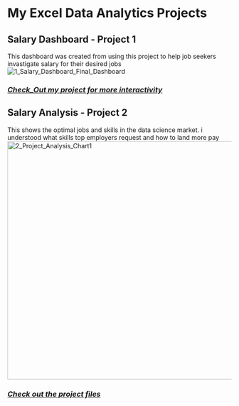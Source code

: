 # My Excel Data Analytics Projects   

## Salary Dashboard - Project 1   
This dashboard was created from using this project to help job seekers invastigate salary for their desired jobs   
![1_Salary_Dashboard_Final_Dashboard](https://github.com/user-attachments/assets/dc0f86e3-b5b0-4692-a266-d972e8e8abed)    
### [***Check_Out my project for more interactivity***](Project_1-Dashboard)  

## Salary Analysis - Project 2
This shows the optimal jobs and skills in the data science market. i understood what skills top employers request and how to land more pay   
<img width="874" height="537" alt="2_Project_Analysis_Chart1" src="https://github.com/user-attachments/assets/5943164b-0f60-46b0-9b4d-1f4f2c0d4424" />    
### [***Check out the project files***](Project_2-Analysis)

